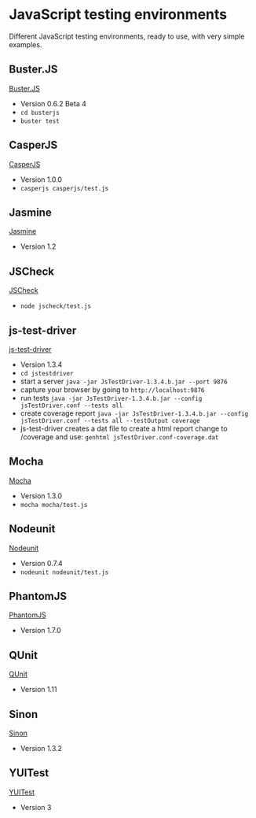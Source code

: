 # JavaScript testing environments
Different JavaScript testing environments, ready to use, with very simple examples.

## Buster.JS
[Buster.JS](http://busterjs.org)
 - Version 0.6.2 Beta 4
 - `cd busterjs`
 - `buster test`

## CasperJS
[CasperJS](http://casperjs.org/)
 - Version 1.0.0
 - `casperjs casperjs/test.js`

## Jasmine
[Jasmine](http://pivotal.github.com/jasmine/)
 - Version 1.2

## JSCheck
[JSCheck](http://jscheck.org)
 - `node jscheck/test.js`

## js-test-driver
[js-test-driver](http://code.google.com/p/js-test-driver/)
 - Version 1.3.4
 - `cd jstestdriver` 
 - start a server `java -jar JsTestDriver-1.3.4.b.jar --port 9876`
 - capture your browser by going to `http://localhost:9876`
 - run tests `java -jar JsTestDriver-1.3.4.b.jar --config jsTestDriver.conf --tests all`
 - create coverage report `java -jar JsTestDriver-1.3.4.b.jar --config jsTestDriver.conf --tests all --testOutput coverage`
 - js-test-driver creates a dat file to create a html report change to /coverage and use: `genhtml jsTestDriver.conf-coverage.dat`

## Mocha
[Mocha](http://visionmedia.github.com/mocha/)
 - Version 1.3.0
 - `mocha mocha/test.js`

## Nodeunit
[Nodeunit](https://github.com/caolan/nodeunit)
 - Version 0.7.4
 - `nodeunit nodeunit/test.js`

## PhantomJS
[PhantomJS](http://phantomjs.org/)
 - Version 1.7.0

## QUnit 
[QUnit](http://qunitjs.com/)
 - Version 1.11
 
## Sinon
[Sinon](http://sinonjs.org)
 - Version 1.3.2
 
## YUITest
[YUITest](http://developer.yahoo.com/yui/yuitest/)
 - Version 3
